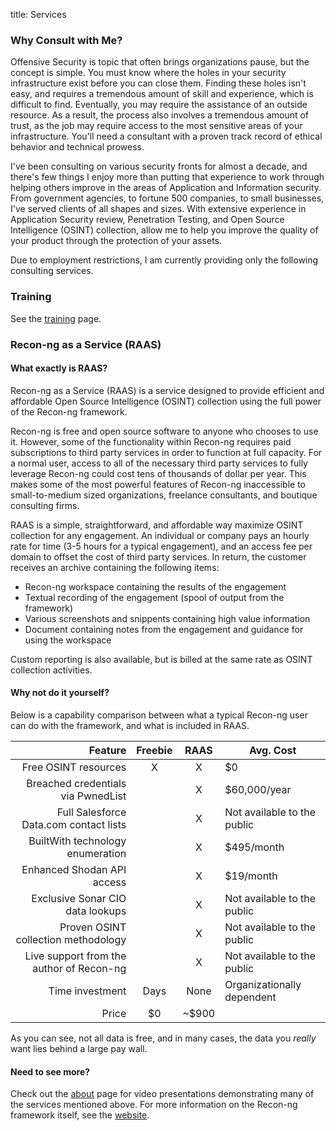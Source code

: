 title: Services

### Why Consult with Me?

Offensive Security is topic that often brings organizations pause, but the concept is simple. You must know where the holes in your security infrastructure exist before you can close them. Finding these holes isn't easy, and requires a tremendous amount of skill and experience, which is difficult to find. Eventually, you may require the assistance of an outside resource. As a result, the process also involves a tremendous amount of trust, as the job may require access to the most sensitive areas of your infrastructure. You'll need a consultant with a proven track record of ethical behavior and technical prowess.

I've been consulting on various security fronts for almost a decade, and there's few things I enjoy more than putting that experience to work through helping others improve in the areas of Application and Information security. From government agencies, to fortune 500 companies, to small businesses, I've served clients of all shapes and sizes. With extensive experience in Application Security review, Penetration Testing, and Open Source Intelligence (OSINT) collection, allow me to help you improve the quality of your product through the protection of your assets.

Due to employment restrictions, I am currently providing only the following consulting services.

### Training

See the [training](/training/) page.

### Recon-ng as a Service (RAAS)

#### What exactly is RAAS?

Recon-ng as a Service (RAAS) is a service designed to provide efficient and affordable Open Source Intelligence (OSINT) collection using the full power of the Recon-ng framework.

Recon-ng is free and open source software to anyone who chooses to use it. However, some of the functionality within Recon-ng requires paid subscriptions to third party services in order to function at full capacity. For a normal user, access to all of the necessary third party services to fully leverage Recon-ng could cost tens of thousands of dollar per year. This makes some of the most powerful features of Recon-ng inaccessible to small-to-medium sized organizations, freelance consultants, and boutique consulting firms.

RAAS is a simple, straightforward, and affordable way maximize OSINT collection for any engagement. An individual or company pays an hourly rate for time (3-5 hours for a typical engagement), and an access fee per domain to offset the cost of third party services. In return, the customer receives an archive containing the following items:

* Recon-ng workspace containing the results of the engagement
* Textual recording of the engagement (spool of output from the framework)
* Various screenshots and snippents containing high value information
* Document containing notes from the engagement and guidance for using the workspace 

Custom reporting is also available, but is billed at the same rate as OSINT collection activities.

#### Why not do it yourself?

Below is a capability comparison between what a typical Recon-ng user can do with the framework, and what is included in RAAS. 

| Feature | Freebie | RAAS | Avg. Cost |
|---:|:---:|:---:|---|
| Free OSINT resources | X | X | $0 |
| Breached credentials via PwnedList |  | X | $60,000/year |
| Full Salesforce Data.com contact lists |  | X | Not available to the public |
| BuiltWith technology enumeration |  | X | $495/month |
| Enhanced Shodan API access |  | X | $19/month |
| Exclusive Sonar CIO data lookups |  | X | Not available to the public |
| Proven OSINT collection methodology |  | X | Not available to the public |
| Live support from the author of Recon-ng |  | X | Not available to the public |
| Time investment | Days | None | Organizationally dependent |
| Price | $0 | ~$900 |  |

As you can see, not all data is free, and in many cases, the data you *really* want lies behind a large pay wall.

#### Need to see more?

Check out the [about](/about/) page for video presentations demonstrating many of the services mentioned above. For more information on the Recon-ng framework itself, see the [website](http://www.recon-ng.com).
